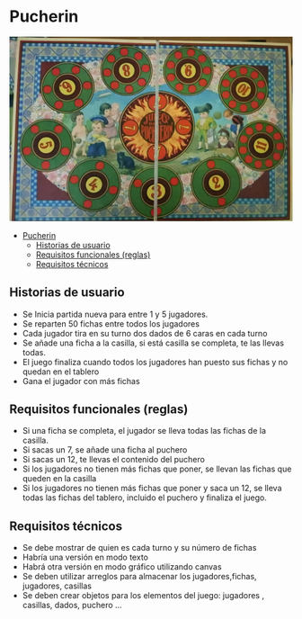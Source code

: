 # Pucherin

![tablero](img/puchero.jpg)

- [Pucherin](#pucherin)
  - [Historias de usuario](#historias-de-usuario)
  - [Requisitos funcionales (reglas)](#requisitos-funcionales-reglas)
  - [Requisitos técnicos](#requisitos-técnicos)

## Historias de usuario

- Se Inicia partida nueva para entre 1 y 5 jugadores.
- Se reparten 50 fichas entre todos los jugadores
- Cada jugador tira en su turno dos dados de 6 caras en cada turno
- Se añade una ficha a la casilla, si está casilla se completa, te las llevas todas.
- El juego finaliza cuando todos los jugadores han puesto sus fichas y no quedan en el tablero
- Gana el jugador con más fichas

## Requisitos funcionales (reglas)

- Si una ficha se completa, el jugador se lleva todas las fichas de la casilla.
- Si sacas un 7, se añade una ficha al puchero
- Si sacas un 12, te llevas el contenido del puchero
- Si los jugadores no tienen más fichas que poner, se llevan las fichas que queden en la casilla
- Si los jugadores no tienen más fichas que poner y saca un 12, se lleva todas las fichas del tablero, incluido el puchero y finaliza el juego.

## Requisitos técnicos

- Se debe mostrar de quien es cada turno y su número de fichas
- Habría una versión en modo texto
- Habrá otra versión en modo gráfico utilizando canvas
- Se deben utilizar arreglos para almacenar los jugadores,fichas, jugadores, casillas
- Se deben crear objetos para los elementos del juego: jugadores , casillas, dados, puchero ...
